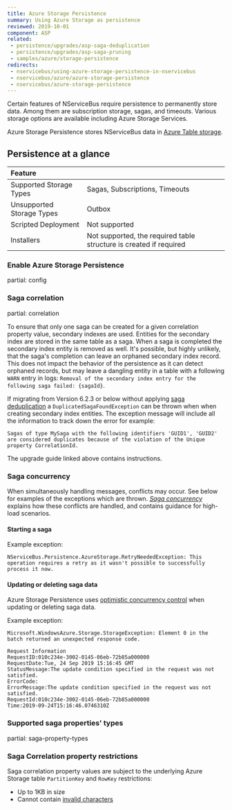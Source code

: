 ```yaml
---
title: Azure Storage Persistence
summary: Using Azure Storage as persistence
reviewed: 2019-10-01
component: ASP
related:
 - persistence/upgrades/asp-saga-deduplication
 - persistence/upgrades/asp-saga-pruning
 - samples/azure/storage-persistence
redirects:
 - nservicebus/using-azure-storage-persistence-in-nservicebus
 - nservicebus/azure/azure-storage-persistence
 - nservicebus/azure-storage-persistence
---
```


Certain features of NServiceBus require persistence to permanently store data. Among them are subscription storage, sagas, and timeouts. Various storage options are available including Azure Storage Services.

Azure Storage Persistence stores NServiceBus data in [Azure Table storage](https://azure.microsoft.com/en-us/services/storage/tables/).

## Persistence at a glance

|Feature                    |   |
|:---                       |---
|Supported Storage Types    |Sagas, Subscriptions, Timeouts
|Unsupported Storage Types  |Outbox
|Scripted Deployment        |Not supported
|Installers                 |Not supported, the required table structure is created if required


### Enable Azure Storage Persistence

partial: config


### Saga correlation

partial: correlation

To ensure that only one saga can be created for a given correlation property value, secondary indexes are used. Entities for the secondary index are stored in the same table as a saga. When a saga is completed the secondary index entity is removed as well. It's possible, but highly unlikely, that the saga's completion can leave an orphaned secondary index record. This does not impact the behavior of the persistence as it can detect orphaned records, but may leave a dangling entity in a table with a following `WARN` entry in logs: `Removal of the secondary index entry for the following saga failed: {sagaId}`.

If migrating from Version 6.2.3 or below without applying [saga deduplication](/persistence/upgrades/asp-saga-deduplication.md) a `DuplicatedSagaFoundException` can be thrown when when creating secondary index entities. The exception message will include all the information to track down the error for example: 

```
Sagas of type MySaga with the following identifiers 'GUID1', 'GUID2' are considered duplicates because of the violation of the Unique property CorrelationId.
```

The upgrade guide linked above contains instructions.


### Saga concurrency

When simultaneously handling messages, conflicts may occur. See below for examples of the exceptions which are thrown. _[Saga concurrency](/nservicebus/sagas/concurrency.md)_ explains how these conflicts are handled, and contains guidance for high-load scenarios.

#### Starting a saga

Example exception:

```
NServiceBus.Persistence.AzureStorage.RetryNeededException: This operation requires a retry as it wasn't possible to successfully process it now.
```

#### Updating or deleting saga data

Azure Storage Persistence uses [optimistic concurrency control](https://en.wikipedia.org/wiki/Optimistic_concurrency_control) when updating or deleting saga data.

Example exception:

```
Microsoft.WindowsAzure.Storage.StorageException: Element 0 in the batch returned an unexpected response code.

Request Information
RequestID:010c234e-3002-0145-06eb-72b85a000000
RequestDate:Tue, 24 Sep 2019 15:16:45 GMT
StatusMessage:The update condition specified in the request was not satisfied.
ErrorCode:
ErrorMessage:The update condition specified in the request was not satisfied.
RequestId:010c234e-3002-0145-06eb-72b85a000000
Time:2019-09-24T15:16:46.0746310Z
```

### Supported saga properties' types

partial: saga-property-types


### Saga Correlation property restrictions

Saga correlation property values are subject to the underlying Azure Storage table `PartitionKey` and `RowKey` restrictions:

* Up to 1KB in size
* Cannot contain [invalid characters](https://docs.microsoft.com/en-us/rest/api/storageservices/Understanding-the-Table-Service-Data-Model#tables-entities-and-properties)